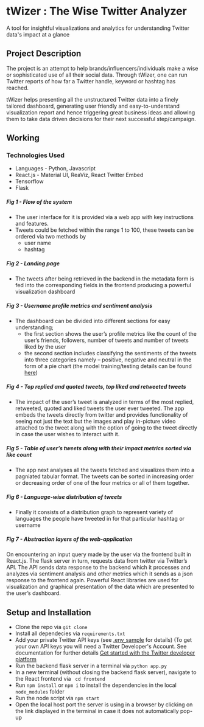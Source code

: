 # tWizer : The Wise Twitter Analyzer
A tool for insightful  visualizations and analytics for understanding Twitter data's impact at a glance

## Project Description

The project is an attempt to help brands/influencers/individuals make a wise or sophisticated use of all their social data. Through tWizer, one can run Twitter reports of how far a Twitter handle, keyword or hashtag has reached. 

tWizer helps presenting all the unstructured Twitter data into a finely tailored dashboard, generating user friendly and easy-to-understand visualization report and hence triggering great business ideas and allowing them to take data driven decisions for their next successful step/campaign. 

## Working

### Technologies Used
* Languages - Python, Javascript
* React.js - Material UI, ReaViz, React Twitter Embed
* Tensorflow
* Flask


##### Fig 1 - Flow of the system

* The user interface for it is provided via a web app with key instructions and features. 
* Tweets could be fetched within the range 1 to 100, these tweets can be ordered via two methods by 
   * user name 
   * hashtag

##### Fig 2 - Landing page


* The tweets after being retrieved in the backend in the metadata form is fed into the corresponding fields in the frontend producing a powerful visualization dashboard

##### Fig 3 - Username profile metrics and sentiment analysis

* The dashboard can be divided into different sections for easy understanding; 
  * the first section shows the user’s profile metrics like the count of the user’s friends, followers, number of tweets and number of tweets liked by the user
  * the second section includes classifying the sentiments of the tweets into three categories namely – positive, negative and neutral in the form of a pie chart (the model training/testing details can be found [here](https://github.com/kritanjalijain/Twitter_Sentiment_Analysis))

##### Fig 4 - Top replied and quoted tweets, top liked and retweeted tweets

* The impact of the user’s tweet is analyzed in terms of the most replied, retweeted, quoted and liked tweets the user ever tweeted. The app embeds the tweets directly from twitter and provides functionality of seeing not just the text but the images and play in-picture video attached to the tweet along with the option of going to the tweet directly in case the user wishes to interact with it. 

##### Fig 5 - Table of user’s tweets along with their impact metrics sorted via like count

* The app next analyses all the tweets fetched and visualizes them into a pagniated tabular format. The tweets can be sorted in increasing order or decreasing order of one of the four
metrics or all of them together.

##### Fig 6 - Language-wise distribution of tweets

* Finally it consists of a distribution graph to represent variety of languages the people have tweeted in for that particular hashtag or username




##### Fig 7 - Abstraction layers of the web-application 

On encountering an input query made by the user via the frontend built in React.js. The flask server in turn, requests data from twitter via Twitter’s API. The API sends data response to the backend which it processes and analyzes via sentiment analysis and other metrics which it sends as a json response to the frontend again. Powerful React libraries are used for visualization and graphical presentation of the data which are presented to the user’s dashboard.


## Setup and Installation
* Clone the repo via `git clone`
* Install all dependecies via `requirements.txt`
* Add your private Twitter API keys (see [.env_sample](https://github.com/kritanjalijain/Twizer/blob/main/.env_sample) for details) (To get your own API keys you will need a Twitter Developer's Account. See documentation for further details [Get started with the Twitter developer platform](https://developer.twitter.com/en/docs/getting-started)
* Run the backend flask server in a terminal via `python app.py`
* In a new terminal (without closing the backend flask server), navigate to the React frontend via ` cd frontend` 
* Run `npm install` or `npm i` to install the dependencies in the local `node_modules` folder
* Run the node script via `npm start`
* Open the local host port the server is using in a browser by clicking on the link displayed in the terminal in case it does not automatically pop-up





 
